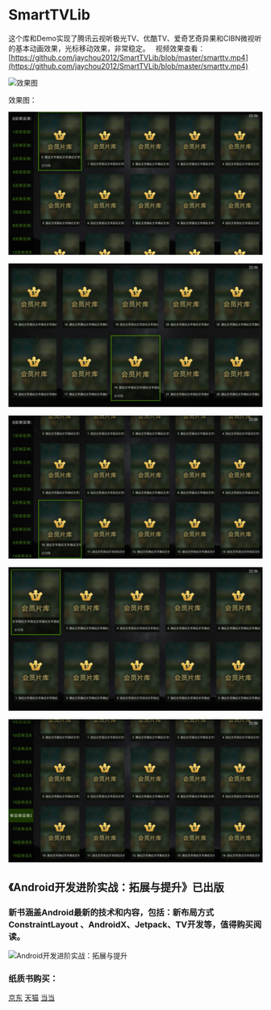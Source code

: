 # SmartTVLib


这个库和Demo实现了腾讯云视听极光TV、优酷TV、爱奇艺奇异果和CIBN微视听的基本动画效果，光标移动效果，非常稳定。   
视频效果查看：[https://github.com/jaychou2012/SmartTVLib/blob/master/smarttv.mp4](https://github.com/jaychou2012/SmartTVLib/blob/master/smarttv.mp4)    

![效果图](https://github.com/jaychou2012/SmartTVLib/blob/master/800.gif '效果图')    

效果图：  

![效果图1](https://github.com/jaychou2012/SmartTVLib/blob/master/20180408223609.309.jpg '效果图1')  

![效果图2](https://github.com/jaychou2012/SmartTVLib/blob/master/20180408223634.514.jpg '效果图2')    

![效果图3](https://github.com/jaychou2012/SmartTVLib/blob/master/20180408223612.558.jpg '效果图3')  

![效果图4](https://github.com/jaychou2012/SmartTVLib/blob/master/20180408223626.630.jpg '效果图4')  

![效果图5](https://github.com/jaychou2012/SmartTVLib/blob/master/20180408223621.931.jpg '效果图5')  


## 《Android开发进阶实战：拓展与提升》已出版


### 新书涵盖Android最新的技术和内容，包括：新布局方式ConstraintLayout 、AndroidX、Jetpack、TV开发等，值得购买阅读。


![Android开发进阶实战：拓展与提升](http://img13.360buyimg.com/n1/jfs/t1/113550/10/7905/112523/5ec79791E6bf5d507/7169944c4d0d6669.jpg "Android开发进阶实战：拓展与提升")


### 纸质书购买：

[京东](https://item.jd.com/69496918930.html "京东")         [天猫](https://detail.tmall.com/item.htm?spm=a220m.1000858.1000725.6.7103434dRkHC8S&id=618745314823&user_id=3446196188&cat_id=2&is_b=1&rn=45bd1618b102199a8f9794a7b8431df4 "天猫")  [当当](http://product.dangdang.com/28552590.html "当当")

